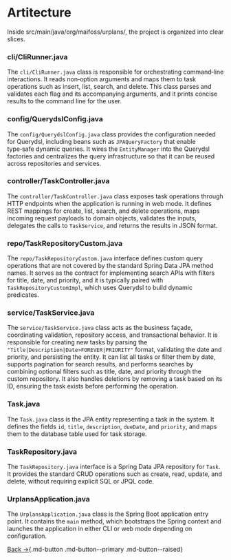 # Artitecture

Inside src/main/java/org/maifoss/urplans/, the project is organized into clear slices.

### cli/CliRunner.java

The ```cli/CliRunner.java``` class is responsible for orchestrating command‑line interactions. It reads non‑option arguments and maps them to task operations such as insert, list, search, and delete. This class parses and validates each flag and its accompanying arguments, and it prints concise results to the command line for the user.

### config/QuerydslConfig.java

The ```config/QuerydslConfig.java``` class provides the configuration needed for Querydsl, including beans such as ```JPAQueryFactory``` that enable type‑safe dynamic queries. It wires the ```EntityManager``` into the Querydsl factories and centralizes the query infrastructure so that it can be reused across repositories and services.

### controller/TaskController.java

The ```controller/TaskController.java``` class exposes task operations through HTTP endpoints when the application is running in web mode. It defines REST mappings for create, list, search, and delete operations, maps incoming request payloads to domain objects, validates the inputs, delegates the calls to ```TaskService```, and returns the results in JSON format.

### repo/TaskRepositoryCustom.java

The ```repo/TaskRepositoryCustom.java``` interface defines custom query operations that are not covered by the standard Spring Data JPA method names. It serves as the contract for implementing search APIs with filters for title, date, and priority, and it is typically paired with ```TaskRepositoryCustomImpl```, which uses Querydsl to build dynamic predicates.

### service/TaskService.java

The ```service/TaskService.java``` class acts as the business façade, coordinating validation, repository access, and transactional behavior. It is responsible for creating new tasks by parsing the ```"Title|Description|Date>FOREVER|PRIORITY"``` format, validating the date and priority, and persisting the entity. It can list all tasks or filter them by date, supports pagination for search results, and performs searches by combining optional filters such as title, date, and priority through the custom repository. It also handles deletions by removing a task based on its ID, ensuring the task exists before performing the operation.

### Task.java

The ```Task.java``` class is the JPA entity representing a task in the system. It defines the fields ```id```, ```title```, ```description```, ```dueDate```, and ```priority```, and maps them to the database table used for task storage.

### TaskRepository.java

The ```TaskRepository.java``` interface is a Spring Data JPA repository for ```Task```. It provides the standard CRUD operations such as create, read, update, and delete, without requiring explicit SQL or JPQL code.

### UrplansApplication.java

The ```UrplansApplication.java``` class is the Spring Boot application entry point. It contains the ```main``` method, which bootstraps the Spring context and launches the application in either CLI or web mode depending on configuration.


[Back →](./index.md){.md-button .md-button--primary .md-button--raised}
